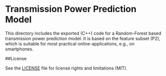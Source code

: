 # Transmission Power Prediction Model

This directory includes the exported (C++) code for a Random-Forest based transmission power prediction model.
It is based on the feature subset (P2), which is suitable for most practical online-applications, e.g., on smartphones.

##License

See the [LICENSE](LICENSE.md) file for license rights and limitations (MIT).